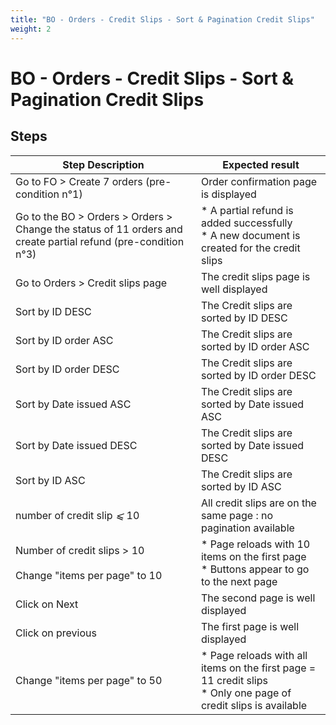 ```yaml
---
title: "BO - Orders - Credit Slips - Sort & Pagination Credit Slips"
weight: 2
---
```


# BO - Orders - Credit Slips - Sort & Pagination Credit Slips
## Steps
| Step Description | Expected result |
| ----- | ----- |
| Go to FO > Create 7 orders (pre-condition n°1) | Order confirmation page is displayed |
| Go to the BO > Orders > Orders > Change the status of 11 orders and create partial refund (pre-condition n°3) | * A partial refund is added successfully<br> * A new document is created for the credit slips |
| Go to Orders > Credit slips page | The credit slips page is well displayed |
| Sort by ID DESC | The Credit slips are sorted by ID DESC |
| Sort by ID order ASC | The Credit slips are sorted by ID order ASC |
| Sort by ID order DESC | The Credit slips are sorted by ID order DESC |
| Sort by Date issued ASC | The Credit slips are sorted by Date issued ASC |
| Sort by Date issued DESC | The Credit slips are sorted by Date issued DESC |
| Sort by ID ASC | The Credit slips are sorted by ID ASC |
| number of credit slip _⩽_ 10 | All credit slips are on the same page : no pagination available |
| Number of credit slips > 10<br><br>Change "items per page" to 10 | * Page reloads with 10 items on the first page<br> * Buttons appear to go to the next page |
| Click on Next | The second page is well displayed |
| Click on previous | The first page is well displayed |
| Change "items per page" to 50 | * Page reloads with all items on the first page = 11 credit slips<br> * Only one page of credit slips is available |

